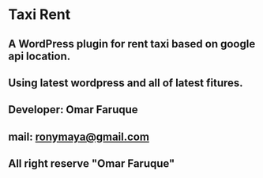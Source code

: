 # Taxi Rent
## A WordPress plugin for rent taxi based on google api location. 
## Using latest wordpress and all of latest fitures. 
## Developer: Omar Faruque
## mail: ronymaya@gmail.com
## All right reserve "Omar Faruque"

